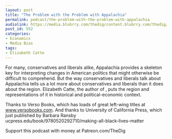 ```yaml
---
layout: post
title: "The Problem with the Problem with Appalachia"
permalink: podcast/the-problem-with-the-problem-with-appalachia
audiolink: https://media.blubrry.com/thedig/content.blubrry.com/thedig/The_Dig_-_EP_148_-_Catte.mp3
post_id: 552
categories: 
- Economics
- Media Bias
tags: 
- Elizabeth Catte
---
```


For many, conservatives and liberals alike, Appalachia provides a skeleton key for interpreting changes in American politics that might otherwise be difficult to comprehend. But the way conservatives and liberals talk about Appalachia tells us a lot more about conservatives and liberals than it does about the region. Elizabeth Catte, the author of 
, puts the region and representations of it in historical and political-economic context.

Thanks to Verso Books, which has loads of great left-wing titles at www.versobooks.com. And thanks to University of California Press, which just published 
 by Barbara Ransby ucpress.edu/book/9780520292710/making-all-black-lives-matter

Support this podcast with money at Patreon.com/TheDig